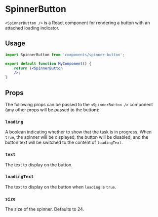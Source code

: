 SpinnerButton
===========

`<SpinnerButton />` is a React component for rendering a button with an attached loading indicator.

## Usage

```jsx
import SpinnerButton from 'components/spinner-button';

export default function MyComponent() {
	return (<SpinnerButton
	/>;
}
```

## Props

The following props can be passed to the `<SpinnerButton />` component (any other
props will be passed to the button):

### `loading`

A boolean indicating whether to show that the task is in progress.
When `true`, the spinner will be displayed, the button will be disabled,
and the button text will be switched to the content of `loadingText`.

### `text`

The text to display on the button.

### `loadingText`

The text to display on the button when `loading` is `true`.

### `size`

The size of the spinner. Defaults to 24.

